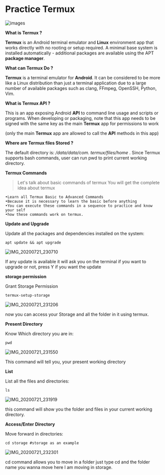 # Practice Termux
![images](https://user-images.githubusercontent.com/66746496/88087571-90a38f00-cba2-11ea-81d0-8741b47742b5.png)

**What is Termux ?**

**Termux** is an Android terminal 
emulator and **Linux** environment app 
that works directly with 
no rooting or setup required. 
A minimal base system is installed 
automatically - additional packages 
are available using the APT **package manager**. 

**What can Termux Do ?**

**Termux** is a terminal emulator for **Android**. 
It can be considered to be more like a Linux 
distribution than just a terminal application 
due to a large number of available packages 
such as clang, FFmpeg, OpenSSH, Python, Vim.

**What is Termux API ?**

This is an app exposing Android **API**
to command line usage and scripts or programs. 
When developing or packaging, 
note that this app needs to be signed 
with the same key as the main **Termux** app 
for permissions to work 

(only the main **Termux** app are 
allowed to call the **API** methods in this app)

**Where are Termux files Stored ?**

The default directory is: */data/data/com. termux/files/home* .
Since Termux supports bash commands, 
user can run pwd to print current working directory.

**Termux Commands**

> Let's talk about basic commands of termux
> You will get the complete idea about termux

```
•Learn all Termux Basic to Advanced Commands
•Because it is necessary to learn the basic before anything
•You can execute these commands in a sequence to practice and know your self 
•how these commands work on termux.
```

**Update and Upgrade**

Update all the packages and dependencies installed on the system:
```
apt update && apt upgrade
```

![IMG_20200721_230710](https://user-images.githubusercontent.com/66746496/88090411-fd208d00-cba6-11ea-86ef-e48972c0170e.jpg)

If any update is available it will ask you on the terminal if you want to upgrade or not, press Y if you want the update

**storage permission**

Grant Storage Permission
```
termux-setup-storage
```
![IMG_20200721_231206](https://user-images.githubusercontent.com/66746496/88090868-a49dbf80-cba7-11ea-8cc3-00224c7d268d.jpg)

now you can access your Storage and all the folder in it using termux.

**Present Directory**

Know Which directory you are in:
```
pwd
```
![IMG_20200721_231550](https://user-images.githubusercontent.com/66746496/88091182-25f55200-cba8-11ea-8097-3c1ba8bbc9a0.jpg)

This command will tell you, your present working directory

**List**

List all the files and directories:
```
ls
```
![IMG_20200721_231919](https://user-images.githubusercontent.com/66746496/88091558-a6b44e00-cba8-11ea-9842-f20d57906270.jpg)

this command will show you the folder and files in your current working directory.

**Access/Enter Directory**

Move forward in directories:
```
cd storage #storage as an example
```
![IMG_20200721_232301](https://user-images.githubusercontent.com/66746496/88091940-280be080-cba9-11ea-829f-5077ef09cd06.jpg)

cd command allows you to move in a folder just type cd and the folder name you wanna move here I am moving in storage.
